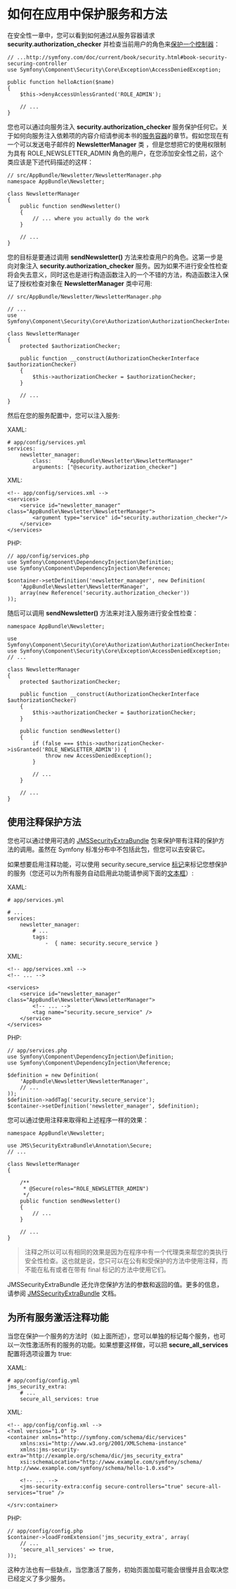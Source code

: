 # 如何在应用中保护服务和方法

在安全性一章中，您可以看到如何通过从服务容器请求 **security.authorization_checker** 并检查当前用户的角色来[保护一个控制器](http://symfony.com/doc/current/book/security.html#book-security-securing-controller "保护一个控制器")：

```
// ...http://symfony.com/doc/current/book/security.html#book-security-securing-controller
use Symfony\Component\Security\Core\Exception\AccessDeniedException;

public function helloAction($name)
{
    $this->denyAccessUnlessGranted('ROLE_ADMIN');

    // ...
}
```

您也可以通过向服务注入 **security.authorization_checker** 服务保护任何它。关于如何向服务注入依赖项的内容介绍请参阅本书的[服务容器](http://symfony.com/doc/current/book/service_container.html "服务容器")的章节。假如您现在有一个可以发送电子邮件的 **NewsletterManager** 类 ，但是您想把它的使用权限制为具有 ROLE_NEWSLETTER_ADMIN 角色的用户，在您添加安全性之前，这个类应该是下述代码描述的这样：

```
// src/AppBundle/Newsletter/NewsletterManager.php
namespace AppBundle\Newsletter;

class NewsletterManager
{
    public function sendNewsletter()
    {
        // ... where you actually do the work
    }

    // ...
}
```

您的目标是要通过调用 **sendNewsletter()** 方法来检查用户的角色。这第一步是向对象注入  **security.authorization_checker** 服务。因为如果不进行安全性检查将会失去意义，同时这也是进行构造函数注入的一个不错的方法，构造函数注入保证了授权检查对象在 **NewsletterManager** 类中可用:

```
// src/AppBundle/Newsletter/NewsletterManager.php

// ...
use Symfony\Component\Security\Core\Authorization\AuthorizationCheckerInterface;

class NewsletterManager
{
    protected $authorizationChecker;

    public function __construct(AuthorizationCheckerInterface $authorizationChecker)
    {
        $this->authorizationChecker = $authorizationChecker;
    }

    // ...
}
```

然后在您的服务配置中，您可以注入服务:

XAML:

```
# app/config/services.yml
services:
    newsletter_manager:
        class:     "AppBundle\Newsletter\NewsletterManager"
        arguments: ["@security.authorization_checker"]
```

XML:

```
<!-- app/config/services.xml -->
<services>
    <service id="newsletter_manager" class="AppBundle\Newsletter\NewsletterManager">
        <argument type="service" id="security.authorization_checker"/>
    </service>
</services>
```

PHP:

```
// app/config/services.php
use Symfony\Component\DependencyInjection\Definition;
use Symfony\Component\DependencyInjection\Reference;

$container->setDefinition('newsletter_manager', new Definition(
    'AppBundle\Newsletter\NewsletterManager',
    array(new Reference('security.authorization_checker'))
));
```

随后可以调用 **sendNewsletter()**  方法来对注入服务进行安全性检查：

```
namespace AppBundle\Newsletter;

use Symfony\Component\Security\Core\Authorization\AuthorizationCheckerInterface;
use Symfony\Component\Security\Core\Exception\AccessDeniedException;
// ...

class NewsletterManager
{
    protected $authorizationChecker;

    public function __construct(AuthorizationCheckerInterface $authorizationChecker)
    {
        $this->authorizationChecker = $authorizationChecker;
    }

    public function sendNewsletter()
    {
        if (false === $this->authorizationChecker->isGranted('ROLE_NEWSLETTER_ADMIN')) {
            throw new AccessDeniedException();
        }

        // ...
    }

    // ...
}
```

## 使用注释保护方法

您也可以通过使用可选的 [JMSSecurityExtraBundle](https://github.com/schmittjoh/JMSSecurityExtraBundle "JMSSecurityExtraBundle") 包来保护带有注释的保护方法的调用。虽然在 Symfony 标准分布中不包括此包，但您可以去安装它。

如果想要启用注释功能，可以使用 security.secure_service [标记](http://symfony.com/doc/current/book/service_container.html#book-service-container-tags "标记")来标记您想保护的服务（您还可以为所有服务自动启用此功能请参阅下面的[文本框]( http://symfony.com/doc/current/cookbook/security/securing_services.html#securing-services-annotations-sidebar"文本框")）:

XAML:

```
# app/services.yml

# ...
services:
    newsletter_manager:
        # ...
        tags:
            -  { name: security.secure_service }
```

XML:

```
<!-- app/services.xml -->
<!-- ... -->

<services>
    <service id="newsletter_manager" class="AppBundle\Newsletter\NewsletterManager">
        <!-- ... -->
        <tag name="security.secure_service" />
    </service>
</services>
```

PHP:

```
// app/services.php
use Symfony\Component\DependencyInjection\Definition;
use Symfony\Component\DependencyInjection\Reference;

$definition = new Definition(
    'AppBundle\Newsletter\NewsletterManager',
    // ...
));
$definition->addTag('security.secure_service');
$container->setDefinition('newsletter_manager', $definition);
```

您可以通过使用注释来取得和上述程序一样的效果：

```
namespace AppBundle\Newsletter;

use JMS\SecurityExtraBundle\Annotation\Secure;
// ...

class NewsletterManager
{

    /**
     * @Secure(roles="ROLE_NEWSLETTER_ADMIN")
     */
    public function sendNewsletter()
    {
        // ...
    }

    // ...
}
```

> 注释之所以可以有相同的效果是因为在程序中有一个代理类来帮您的类执行安全性检查。这也就是说，您只可以在公有和受保护的方法中使用注释，而不能在私有或者在带有 final 标记的方法中使用它们。

JMSSecurityExtraBundle 还允许您保护方法的参数和返回的值。更多的信息，请参阅 [JMSSecurityExtraBundle](https://github.com/schmittjoh/JMSSecurityExtraBundle "JMSSecurityExtraBundle") 文档。

## 为所有服务激活注释功能

当您在保护一个服务的方法时（如上面所述），您可以单独的标记每个服务，也可以一次性激活所有的服务的功能。如果想要这样做，可以把 **secure_all_services** 配置将选项设置为 true:

XAML:

```
# app/config/config.yml
jms_security_extra:
    # ...
    secure_all_services: true
```

XML:

```
<!-- app/config/config.xml -->
<?xml version="1.0" ?>
<container xmlns="http://symfony.com/schema/dic/services"
    xmlns:xsi="http://www.w3.org/2001/XMLSchema-instance"
    xmlns:jms-security-extra="http://example.org/schema/dic/jms_security_extra"
    xsi:schemaLocation="http://www.example.com/symfony/schema/ http://www.example.com/symfony/schema/hello-1.0.xsd">

    <!-- ... -->
    <jms-security-extra:config secure-controllers="true" secure-all-services="true" />

</srv:container>
```

PHP:

```
// app/config/config.php
$container->loadFromExtension('jms_security_extra', array(
    // ...
    'secure_all_services' => true,
));
```

这种方法也有一些缺点，当您激活了服务，初始页面加载可能会很慢并且会取决您已经定义了多少服务。
